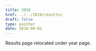 ```yaml
---
title: 2018
href: ../../2018/results/
draft: false
type: pointer
date: 2018-09-01
---
```


Results page relocated under year page.
